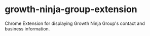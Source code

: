 # growth-ninja-group-extension
Chrome Extension for displaying Growth Ninja Group's contact and business information.
